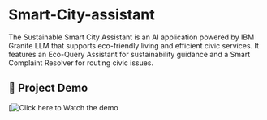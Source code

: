 # Smart-City-assistant
The Sustainable Smart City Assistant is an AI application powered by IBM Granite LLM that supports eco-friendly living and efficient civic services. It features an Eco-Query Assistant for sustainability guidance and a Smart Complaint Resolver for routing civic issues.
## 🎥 Project Demo

[![Click here to Watch the demo](https://drive.google.com/file/d/1scyNoWgTkeyEbcVEuQlsX9hkVS_VZaKs/view?usp=sharing)

